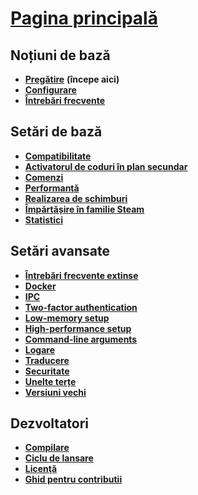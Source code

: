 # **[Pagina principală](https://github.com/JustArchiNET/ArchiSteamFarm/wiki/Home)**

## Noțiuni de bază

* **[Pregătire](https://github.com/JustArchiNET/ArchiSteamFarm/wiki/Setting-up)** **(începe aici)**
* **[Configurare](https://github.com/JustArchiNET/ArchiSteamFarm/wiki/Configuration)**
* **[Întrebări frecvente](https://github.com/JustArchiNET/ArchiSteamFarm/wiki/FAQ)**

## Setări de bază

* **[Compatibilitate](https://github.com/JustArchiNET/ArchiSteamFarm/wiki/Compatibility)**
* **[Activatorul de coduri în plan secundar](https://github.com/JustArchiNET/ArchiSteamFarm/wiki/Background-games-redeemer)**
* **[Comenzi](https://github.com/JustArchiNET/ArchiSteamFarm/wiki/Commands)**
* **[Performanță](https://github.com/JustArchiNET/ArchiSteamFarm/wiki/Performance)**
* **[Realizarea de schimburi](https://github.com/JustArchiNET/ArchiSteamFarm/wiki/Trading)**
* **[Împărtășire în familie Steam](https://github.com/JustArchiNET/ArchiSteamFarm/wiki/Steam-Family-Sharing)**
* **[Statistici](https://github.com/JustArchiNET/ArchiSteamFarm/wiki/Statistics)**

## Setări avansate

* **[Întrebări frecvente extinse](https://github.com/JustArchiNET/ArchiSteamFarm/wiki/Extended-FAQ)**
* **[Docker](https://github.com/JustArchiNET/ArchiSteamFarm/wiki/Docker)**
* **[IPC](https://github.com/JustArchiNET/ArchiSteamFarm/wiki/IPC)**
* **[Two-factor authentication](https://github.com/JustArchiNET/ArchiSteamFarm/wiki/Two-factor-authentication)**
* **[Low-memory setup](https://github.com/JustArchiNET/ArchiSteamFarm/wiki/Low-memory-setup)**
* **[High-performance setup](https://github.com/JustArchiNET/ArchiSteamFarm/wiki/High-performance-setup)**
* **[Command-line arguments](https://github.com/JustArchiNET/ArchiSteamFarm/wiki/Command-line-arguments)**
* **[Logare](https://github.com/JustArchiNET/ArchiSteamFarm/wiki/Logging)**
* **[Traducere](https://github.com/JustArchiNET/ArchiSteamFarm/wiki/Localization)**
* **[Securitate](https://github.com/JustArchiNET/ArchiSteamFarm/wiki/Security)**
* **[Unelte terțe](https://github.com/JustArchiNET/ArchiSteamFarm/wiki/Third-party-tools)**
* **[Versiuni vechi](https://github.com/JustArchiNET/ArchiSteamFarm/wiki/Deprecation)**

## Dezvoltatori

* **[Compilare](https://github.com/JustArchiNET/ArchiSteamFarm/wiki/Compilation)**
* **[Ciclu de lansare](https://github.com/JustArchiNET/ArchiSteamFarm/wiki/Release-cycle)**
* **[Licenţă](https://github.com/JustArchiNET/ArchiSteamFarm/wiki/License)**
* **[Ghid pentru contributii](https://github.com/JustArchiNET/ArchiSteamFarm/blob/master/.github/CONTRIBUTING.md)**
